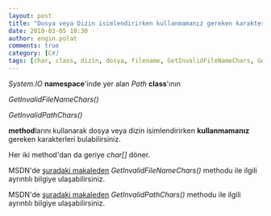 ```yaml
---
layout: post
title: "Dosya veya Dizin isimlendirirken kullanmamanız gereken karakterler"
date: 2010-03-05 10:30
author: engin.polat
comments: true
category: [C#]
tags: [char, class, dizin, dosya, filename, GetInvalidFileNameChars, GetInvalidPathChars, method, path, system.io]
---
```

*System.IO* **namespace**'inde yer alan *Path* **class**'ının

*GetInvalidFileNameChars()*

*GetInvalidPathChars()*

**method**larını kullanarak dosya veya dizin isimlendirirken **kullanmamanız** gereken karakterleri bulabilirsiniz.

Her iki method'dan da geriye *char[]* döner.

MSDN'de <a title="MSDN: GetInvalidFileNameChars()" href="http://msdn.microsoft.com/en-us/library/system.io.path.getinvalidfilenamechars.aspx" target="_blank" rel="noopener">şuradaki makaleden</a> *GetInvalidFileNameChars()* methodu ile ilgili ayrıntılı bilgiye ulaşabilirsiniz.

MSDN'de <a title="MSDN: GetInvalidPathChars()" href="http://msdn.microsoft.com/en-us/library/system.io.path.getinvalidpathchars.aspx" target="_blank" rel="noopener">şuradaki makaleden</a> *GetInvalidPathChars()* methodu ile  ilgili ayrıntılı bilgiye ulaşabilirsiniz.

